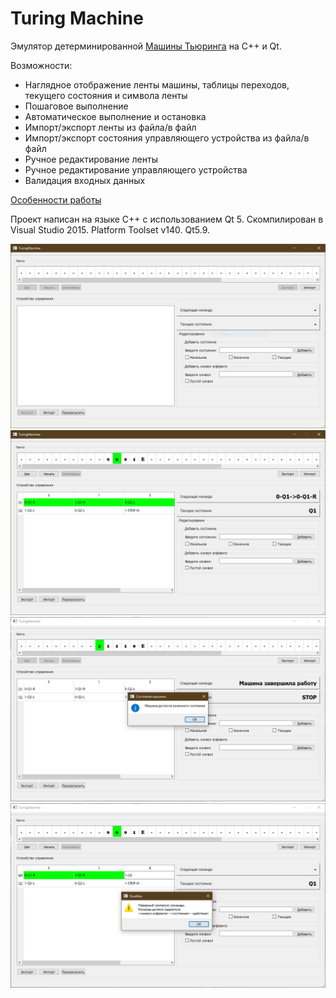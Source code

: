 # Turing Machine
Эмулятор детерминированной [Машины Тьюринга](https://ru.wikipedia.org/wiki/%D0%9C%D0%B0%D1%88%D0%B8%D0%BD%D0%B0_%D0%A2%D1%8C%D1%8E%D1%80%D0%B8%D0%BD%D0%B3%D0%B0) на С++ и Qt.

Возможности:
* Наглядное отображение ленты машины, таблицы переходов, текущего состояния и символа ленты
*	Пошаговое выполнение
*	Автоматическое выполнение и остановка
* Импорт/экспорт ленты из файла/в файл
* Импорт/экспорт состояния управляющего устройства из файла/в файл
*	Ручное редактирование ленты
*	Ручное редактирование управляющего устройства
*	Валидация входных данных

[Особенности работы](docs/details.md)

Проект написан на языке C++ с использованием Qt 5. Скомпилирован в Visual Studio 2015. Platform Toolset v140. Qt5.9.

![Default state](/img/default-state.png)
![Ready state](/img/ready-state.png)
![Finish state](/img/finish-state.png)
![Validation error](/img/validation-error.png)
